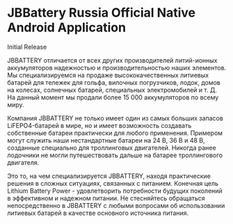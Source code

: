 # JBBattery Russia Official Native Android Application

Initial Release

JBBATTERY отличается от всех других производителей литий-ионных аккумуляторов надежностью и производительностью наших элементов. Мы специализируемся на продаже высококачественных литиевых батарей для тележек для гольфа, вилочных погрузчиков, лодок, домов на колесах, солнечных батарей, специальных электромобилей и т. Д. На данный момент мы продали более 15 000 аккумуляторов по всему миру.

Компания JBBATTERY не только имеет один из самых больших запасов LiFEPO4-батарей в мире, но и имеет возможность создавать собственные батареи практически для любого применения. Примером могут служить наши нестандартные батареи на 24 В, 36 В и 48 В, созданные специально для троллинговых двигателей. Никогда ранее лодочники не могли путешествовать дальше на батарее троллингового двигателя.

Это то, на чем специализируется JBBATTERY, находя практические решения в сложных ситуациях, связанных с питанием. Конечная цель Lithium Battery Power - удовлетворить потребности будущих поколений в эффективном и надежном питании. Не стесняйтесь обращаться непосредственно в JBBATTERY с любыми вопросами об использовании литиевых батарей в качестве основного источника питания.
